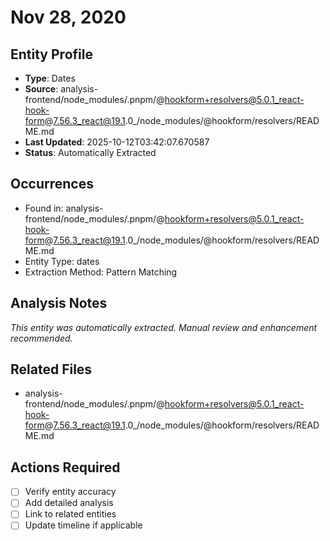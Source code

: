 # Nov 28, 2020

## Entity Profile
- **Type**: Dates
- **Source**: analysis-frontend/node_modules/.pnpm/@hookform+resolvers@5.0.1_react-hook-form@7.56.3_react@19.1.0_/node_modules/@hookform/resolvers/README.md
- **Last Updated**: 2025-10-12T03:42:07.670587
- **Status**: Automatically Extracted

## Occurrences
- Found in: analysis-frontend/node_modules/.pnpm/@hookform+resolvers@5.0.1_react-hook-form@7.56.3_react@19.1.0_/node_modules/@hookform/resolvers/README.md
- Entity Type: dates
- Extraction Method: Pattern Matching

## Analysis Notes
*This entity was automatically extracted. Manual review and enhancement recommended.*

## Related Files
- analysis-frontend/node_modules/.pnpm/@hookform+resolvers@5.0.1_react-hook-form@7.56.3_react@19.1.0_/node_modules/@hookform/resolvers/README.md

## Actions Required
- [ ] Verify entity accuracy
- [ ] Add detailed analysis
- [ ] Link to related entities
- [ ] Update timeline if applicable
